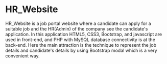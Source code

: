 # HR_Website
HR_Website is a job portal website where a candidate can apply for a suitable job and the HR(Admin) of the company see the candidate's application. In this application HTML5, CSS3, Bootstrap, and javascript are used in front-end, and PHP with MySQL database connectivity is at the back-end. Here the main attraction is the technique to represent the job details and candidate's details by using Bootstrap modal which is a very convenient way.
